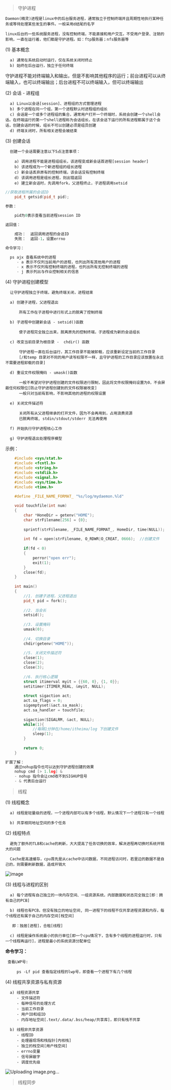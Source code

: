 > 守护进程  

    Daemon(精灵)进程是linux中的后台服务进程，通常独立于控制终端并且周期性地执行某种任务或等待处理某些发生的事件。一般采用d结尾的名字  
    
    linux后台的一些系统服务进程，没有控制终端，不能直接和用户交互。不受用户登录、注销的影响，一直在运行着，他们都是守护进程。如：ftp服务器；nfs服务器等  

  (1) 基本概念  
  
      a) 通常在系统启动时运行，仅在系统关闭时终止  
      b) 始终在后台运行，独立于任何终端  
      
   守护进程不能对终端输入和输出，但是不影响其他程序的运行；前台进程可以从终端输入，也可以终端输出；后台进程不可以终端输入，但可以终端输出  
    
    
  (2) 会话 - 进程组  
  
      a) Linux以会话[session]、进程组的方式管理进程  
      b) 多个进程在同一个组，第一个进程默认时进程组的组长      
      c) 会话是一个或多个进程组的集合，通常用户打开一个终端时，系统会创建一个shell会话。在终端运行的第一个shell进程称为会话组长，在该会话下运行的所有进程都属于这个会话，创建会话的时候，组长不可以创建必须是组员创建    
      d) 终端关闭时，所有相关进程会被结束  

  (3) 创建会话  
  
      创建一个会话需要注意以下5点注意事项： 
      
        a) 调用进程不能是进程组组长，该进程变成新会话首进程[session header]  
        b) 该进程成为一个新进程组的组长进程  
        c) 新会话丢弃原有的控制终端，该会话没有控制终端  
        d) 该调用进程是组长进程，则出错返回  
        e) 建立新会话时，先调用fork，父进程终止，子进程调用setsid  
```cpp
//获取进程所属的会话ID  
    pid_t getsid(pid_t pid);  

参数：  

    pid为0表示查看当前进程session ID  
    
返回值：

    成功：  返回调用进程的会话ID  
    失败：  返回-1，设置errno  

命令学习：

  ps ajx 查看系统中的进程
     - a 表示不仅列当前用户的进程，也列出所有其他用户的进程
     - x 表示不仅列有控制终端的进程，也列出所有无控制终端的进程  
     - j 表示列出与作业控制相关的信息  

```

  (4) 守护进程创建模型  
  
      让守护进程独立于终端，避免终端关闭，进程结束  
  
      a) 创建子进程，父进程退出  
          
          所有工作在子进程中进行形式上的脱离了控制终端  
      
      b) 子进程中创建新会话 - setsid()函数
      
          使子进程完全独立出来，脱离原先的控制终端，子进程成为新的会话组长    
      
      c) 改变当前目录为根目录 -  chdir() 函数
          
          守护进程一直在后台运行，其工作目录不能被卸载，应该重新设定当前的工作目录  
          [/和temp 目录对不同的用户读写权限不一样，且守护进程的工作目录应该放置在永远不需要进程卸载的目录]  
            
      d) 重设文件权限掩码 - umask()函数  
      
          一般不希望对守护进程创建的文件权限进行限制，因此将文件权限掩码设置为0，不会屏蔽任何权限位[防止守护进程创建到的文件权限被改变]  
          一般只对当前有影响，不影响其他的进程的权限设置  
          
      e) 关闭文件描述符  
      
          关闭所有从父进程继承的打开文件，因为不会再用到，占用浪费资源  
          已脱离终端, stdin/stdout/stderr 无法再使用  
          
      f) 开始执行守护进程核心工作  
      
      g) 守护进程退出处理程序模型  

示例：
```cpp
    #include <sys/stat.h>
    #include <fcntl.h>  
    #include <string.h>  
    #include <stdlib.h>  
    #include <signal.h>  
    #include <sys/time.h>  
    #include <time.h>  

    #define _FILE_NAME_FORMAT_ "%s/log/mydaemon.%ld"  
    
    void touchfile(int num)
    {
        char *HoneDir = getenv("HOME");
        char strFilename[256] = {0};
        
        sprintf(strFilename, _FILE_NAME_FORMAT_, HomeDir, time(NULL));
        
        int fd = open(strFilename, O_RDWR|O_CREAT, 0666);  //创建文件  
        
        if(fd < 0)
        {
            perror("open err");   
            exit(1);
        }
        close(fd);
    }
    
    int main()
    {
        //1. 创建子进程，父进程退出  
        pid_t pid = fork();
        
        //2. 当会长  
        setsid();
        
        //3. 设置掩码  
        umask(0);
        
        //4. 切换目录  
        chdir(getenv("HOME"));
        
        //5. 关闭文件描述符  
        close(1);
        close(2);
        close(3);
        
        //6. 执行核心逻辑  
        struct itimerval myit = {{60, 0}, {1, 0}};  
        setitimer(ITIMER_REAL, &myit, NULL);  
        
        struct sigaction act;
        act.sa_flags = 0;
        sigemptyset(&act.sa_mask);  
        act.sa_handler = touchfile;  
        
        sigaction(SIGALRM, &act, NULL);  
        while(1){
            //每隔1分钟在/home/itheima/log 下创建文件
            sleep(1);
        }
        
        return 0;
    }

扩展了解：
    通过nohup指令也可以达到守护进程创建的效果  
    nohup cmd [> 1.log] &
    - nohup 指令会让cmd收不到SIGHUP信号   
    - & 代表后台运行  

```

> 线程  

   (1) 线程概念

      a) 线程是轻量级的进程，一个进程内部可以有多个线程，默认情况下一个进程只有一个线程  
    
      b) 共享相同地址空间的多个任务      
      
   (2) 线程特点  
      
      避免了额外的TLB和cache的刷新，大大提高了任务切换的效率，解决进程再切换时系统开销大的问题  
      
      Cache是高速缓存，cpu首先是从cache中访问数据，不同进程访问时，若里边的数据不是自己的，则需要刷新数据，造成开销大  
      
![image](https://user-images.githubusercontent.com/42632290/139525466-73d1dcd9-51ab-4fa8-81e8-398144cda8f1.png)

      
   (3) 线程与进程的区别  
   
      a) 每个进程有自己独立的一块内存空间、一组资源系统，内部数据和状态完全独立[即：拥有自己的PCB]  
      
      b) 线程也有PCB，但没有独立的地址空间, 同一进程下的线程不仅共享进程资源和内存，每个线程还有属于自己的内存空间[栈空间]    
       
       即：独居[进程]，合租[线程]  
    
      c) 线程是操作系统最小的执行单位[即一个cpu情况下，含有多个线程的进程运行时，只有一个线程再运行]，进程是最小的系统资源分配单位 

**命令学习：**
     
     查看LWP号:
         
         ps -Lf pid 查看指定线程的lwp号，即查看一个进程下有几个线程  

  (4) 线程共享资源与私有资源  

      a) 线程资源共享  
         - 文件描述符  
         - 每种信号的处理方式   
         - 当前工作目录  
         - 用户ID和组ID  
         - 内存地址空间[.text/.data/.bss/heap/共享库]，即只有栈不共享  

      b) 线程非共享资源  
         - 线程ID  
         - 处理器现场和栈指针[内核栈]  
         - 独立的栈空间[用户栈空间]  
         - errno变量  
         - 信号屏蔽字  
         - 调度优先级  
         
![Uploading image.png…]()

> 线程同步  
















